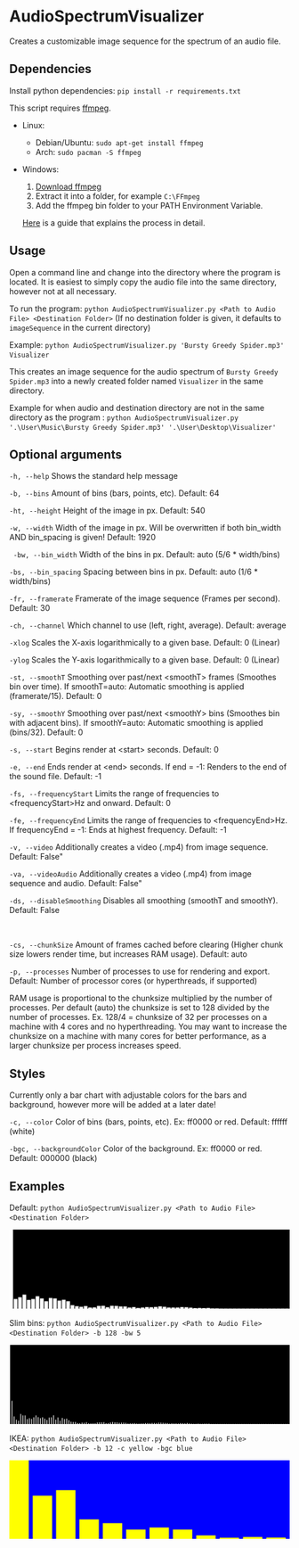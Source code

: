 # AudioSpectrumVisualizer

Creates a customizable image sequence for the spectrum of an audio file.



## Dependencies

Install python dependencies: `pip install -r requirements.txt`

This script requires [ffmpeg](https://ffmpeg.org/download.html).

  - Linux:
    - Debian/Ubuntu: `sudo apt-get install ffmpeg`
    - Arch: `sudo pacman -S ffmpeg`
  - Windows:
    1. [Download ffmpeg](https://ffmpeg.org/download.html)
    2. Extract it into a folder, for example `C:\FFmpeg`
    3. Add the ffmpeg bin folder to your PATH Environment Variable.
    
    [Here](https://www.thewindowsclub.com/how-to-install-ffmpeg-on-windows-10) is a guide that explains the process in detail.

## Usage

Open a command line and change into the directory where the program is located. It is easiest to simply copy the audio file into the same directory, however not at all necessary.

To run the program: `python AudioSpectrumVisualizer.py <Path to Audio File> <Destination Folder>` (If no destination folder is given, it defaults to `imageSequence` in the current directory)

Example: `python AudioSpectrumVisualizer.py 'Bursty Greedy Spider.mp3' Visualizer`

This creates an image sequence for the audio spectrum of `Bursty Greedy Spider.mp3` into a newly created folder named `Visualizer` in the same directory.

Example for when audio and destination directory are not in the same directory as the program : `python AudioSpectrumVisualizer.py '.\User\Music\Bursty Greedy Spider.mp3' '.\User\Desktop\Visualizer'`



## Optional arguments

`-h, --help` Shows the standard help message

`-b, --bins` Amount of bins (bars, points, etc). Default: 64

`-ht, --height` Height of the image in px. Default: 540

`-w, --width` Width of the image in px. Will be overwritten if both bin_width AND bin_spacing is given! Default: 1920

` -bw, --bin_width` Width of the bins in px. Default: auto (5/6 * width/bins)

`-bs, --bin_spacing` Spacing between bins in px. Default: auto (1/6 * width/bins)

`-fr, --framerate` Framerate of the image sequence (Frames per second). Default: 30

`-ch, --channel` Which channel to use (left, right, average). Default: average

`-xlog` Scales the X-axis logarithmically to a given base. Default: 0 (Linear)

`-ylog` Scales the Y-axis logarithmically to a given base. Default: 0 (Linear)

`-st, --smoothT` Smoothing over past/next \<smoothT> frames (Smoothes bin over time). If smoothT=auto: Automatic smoothing is applied (framerate/15). Default: 0

`-sy, --smoothY` Smoothing over past/next \<smoothY> bins (Smoothes bin with adjacent bins). If smoothY=auto: Automatic smoothing is applied (bins/32). Default: 0

`-s, --start` Begins render at \<start> seconds. Default: 0

`-e, --end` Ends render at \<end> seconds. If end = -1: Renders to the end of the sound file. Default: -1

`-fs, --frequencyStart` Limits the range of frequencies to \<frequencyStart>Hz and onward. Default: 0

`-fe, --frequencyEnd` Limits the range of frequencies to \<frequencyEnd>Hz. If frequencyEnd = -1: Ends at highest frequency. Default: -1

`-v, --video` Additionally creates a video (.mp4) from image sequence. Default: False"

`-va, --videoAudio` Additionally creates a video (.mp4) from image sequence and audio. Default: False"

`-ds, --disableSmoothing` Disables all smoothing (smoothT and smoothY). Default: False

<br>

`-cs, --chunkSize` Amount of frames cached before clearing (Higher chunk size lowers render time, but increases RAM usage). Default: auto

`-p, --processes` Number of processes to use for rendering and export. Default: Number of processor cores (or hyperthreads, if supported)

RAM usage is proportional to the chunksize multiplied by the number of processes. Per default (auto) the chunksize is set to 128 divided by the number of processes. Ex. 128/4 = chunksize of 32 per processes on a machine with 4 cores and no hyperthreading. You may want to increase the chunksize on a machine with many cores for better performance, as a larger chunksize per process increases speed.



## Styles

Currently only a bar chart with adjustable colors for the bars and background, however more will be added at a later date!

`-c, --color` Color of bins (bars, points, etc). Ex: ff0000 or red. Default: ffffff (white)

`-bgc, --backgroundColor` Color of the background. Ex: ff0000 or red. Default: 000000 (black)



## Examples

Default: `python AudioSpectrumVisualizer.py <Path to Audio File> <Destination Folder>`

<img src="screenshots/default.png" alt="default" style="zoom: 50%;" />

Slim bins: `python AudioSpectrumVisualizer.py <Path to Audio File> <Destination Folder> -b 128 -bw 5`

<img src="screenshots/slimBins.png" alt="default" style="zoom: 50%;" />

IKEA: `python AudioSpectrumVisualizer.py <Path to Audio File> <Destination Folder> -b 12 -c yellow -bgc blue`

<img src="screenshots/IKEA.png" alt="default" style="zoom: 50%;" />